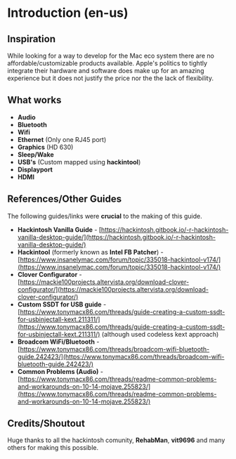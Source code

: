 # Introduction \(en-us\)

## Inspiration

While looking for a way to develop for the Mac eco system there are no affordable/customizable products available. Apple's politics to tightly integrate their hardware and software does make up for an amazing experience but it does not justify the price nor the the lack of flexibility.

## What works

* **Audio**
* **Bluetooth**
* **Wifi**
* **Ethernet** \(Only one RJ45 port\)
* **Graphics** \(HD 630\)
* **Sleep/Wake**
* **USB's** \(Custom mapped using **hackintool**\)
* **Displayport**
* **HDMI**

## References/Other Guides

The following guides/links were **crucial** to the making of this guide.

* **Hackintosh Vanilla Guide** - [https://hackintosh.gitbook.io/-r-hackintosh-vanilla-desktop-guide/](https://hackintosh.gitbook.io/-r-hackintosh-vanilla-desktop-guide/)
* **Hackintool** \(formerly known as **Intel FB Patcher**\) - [https://www.insanelymac.com/forum/topic/335018-hackintool-v174/](https://www.insanelymac.com/forum/topic/335018-hackintool-v174/)
* **Clover Configurator** - [https://mackie100projects.altervista.org/download-clover-configurator/](https://mackie100projects.altervista.org/download-clover-configurator/)
* **Custom SSDT for USB guide**  - [https://www.tonymacx86.com/threads/guide-creating-a-custom-ssdt-for-usbinjectall-kext.211311/](https://www.tonymacx86.com/threads/guide-creating-a-custom-ssdt-for-usbinjectall-kext.211311/) \(although used codeless kext approach\)
*  **Broadcom WiFi/Bluetooth** - [https://www.tonymacx86.com/threads/broadcom-wifi-bluetooth-guide.242423/](https://www.tonymacx86.com/threads/broadcom-wifi-bluetooth-guide.242423/)
* **Common Problems \(Audio\)** - [https://www.tonymacx86.com/threads/readme-common-problems-and-workarounds-on-10-14-mojave.255823/](https://www.tonymacx86.com/threads/readme-common-problems-and-workarounds-on-10-14-mojave.255823/)

## Credits/Shoutout

Huge thanks to all the hackintosh comunity,  **RehabMan**, **vit9696** and many others for making this possible.

